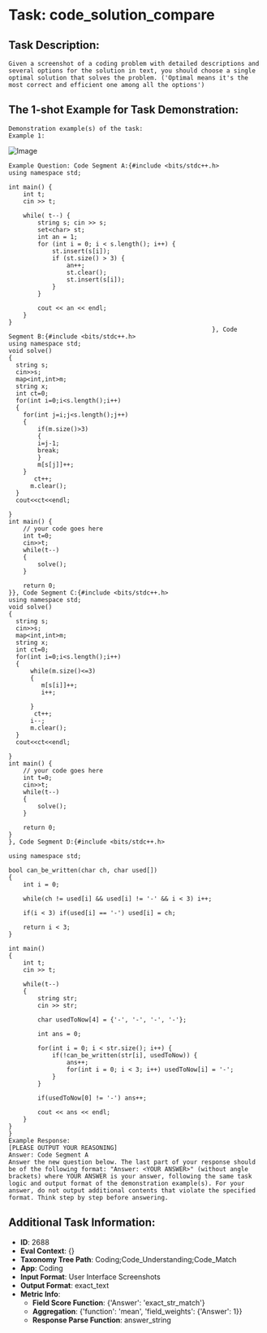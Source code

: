 # Task: code_solution_compare

## Task Description:

```
Given a screenshot of a coding problem with detailed descriptions and several options for the solution in text, you should choose a single optimal solution that solves the problem. ('Optimal means it's the most correct and efficient one among all the options')
```

## The 1-shot Example for Task Demonstration:

```
Demonstration example(s) of the task:
Example 1:
```

![Image](1.png)

```
Example Question: Code Segment A:{#include <bits/stdc++.h>
using namespace std;

int main() {
    int t;
    cin >> t;

    while( t--) {
        string s; cin >> s;
        set<char> st;
        int an = 1;
        for (int i = 0; i < s.length(); i++) {
            st.insert(s[i]);
            if (st.size() > 3) {
                an++;
                st.clear();
                st.insert(s[i]);
            }
        }
       
        cout << an << endl;
    }
}
 			  		  	 	 		     				}, Code Segment B:{#include <bits/stdc++.h>
using namespace std;
void solve()
{
  string s;
  cin>>s;
  map<int,int>m;
  string x;
  int ct=0;
  for(int i=0;i<s.length();i++)
  {
    for(int j=i;j<s.length();j++)
    {
        if(m.size()>3)
        {
        i=j-1;
        break;
        }
        m[s[j]]++;
    }
       ct++;
      m.clear();
  }
  cout<<ct<<endl;
    
}
int main() {
	// your code goes here
	int t=0;
	cin>>t;
	while(t--)
	{
	    solve();
	}
	
	return 0;
}}, Code Segment C:{#include <bits/stdc++.h>
using namespace std;
void solve()
{
  string s;
  cin>>s;
  map<int,int>m;
  string x;
  int ct=0;
  for(int i=0;i<s.length();i++)
  {
      while(m.size()<=3)
      {
         m[s[i]]++;
         i++;
        
      }
       ct++;
      i--;
      m.clear();
  }
  cout<<ct<<endl;
    
}
int main() {
	// your code goes here
	int t=0;
	cin>>t;
	while(t--)
	{
	    solve();
	}
	
	return 0;
}
}, Code Segment D:{#include <bits/stdc++.h>

using namespace std;

bool can_be_written(char ch, char used[])
{
	int i = 0;
	
	while(ch != used[i] && used[i] != '-' && i < 3) i++;

	if(i < 3) if(used[i] == '-') used[i] = ch;

	return i < 3;
}

int main()
{
	int t;
	cin >> t;

	while(t--)
	{
		string str;
		cin >> str;

		char usedToNow[4] = {'-', '-', '-', '-'};

		int ans = 0;

		for(int i = 0; i < str.size(); i++) {
			if(!can_be_written(str[i], usedToNow)) {
				ans++;
				for(int i = 0; i < 3; i++) usedToNow[i] = '-';
			}
		}
		
		if(usedToNow[0] != '-') ans++;

		cout << ans << endl;	
	}	
}
}
Example Response:
[PLEASE OUTPUT YOUR REASONING]
Answer: Code Segment A
Answer the new question below. The last part of your response should be of the following format: "Answer: <YOUR ANSWER>" (without angle brackets) where YOUR ANSWER is your answer, following the same task logic and output format of the demonstration example(s). For your answer, do not output additional contents that violate the specified format. Think step by step before answering.
```

## Additional Task Information:

- **ID**: 2688
- **Eval Context**: {}
- **Taxonomy Tree Path**: Coding;Code_Understanding;Code_Match
- **App**: Coding
- **Input Format**: User Interface Screenshots
- **Output Format**: exact_text
- **Metric Info**:
  - **Field Score Function**: {'Answer': 'exact_str_match'}
  - **Aggregation**: {'function': 'mean', 'field_weights': {'Answer': 1}}
  - **Response Parse Function**: answer_string
